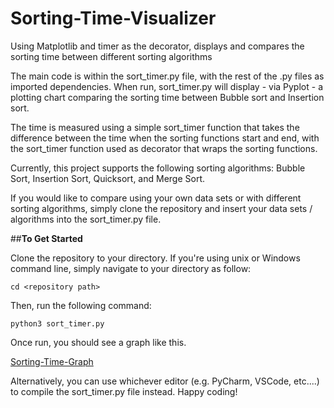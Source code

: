 # Sorting-Time-Visualizer
Using Matplotlib and timer as the decorator, displays and compares the sorting time between different sorting algorithms

The main code is within the sort_timer.py file, with the rest of the .py files as imported dependencies. When run, sort_timer.py will display - via Pyplot - a plotting chart comparing the sorting time between Bubble sort and Insertion sort.

The time is measured using a simple sort_timer function that takes the difference between the time when the sorting functions start and end, with the sort_timer function used as decorator that wraps the sorting functions.

Currently, this project supports the following sorting algorithms: Bubble Sort, Insertion Sort, Quicksort, and Merge Sort.

If you would like to compare using your own data sets or with different sorting algorithms, simply clone the repository and insert your data sets / algorithms into the sort_timer.py file.


##**To Get Started**

Clone the repository to your directory. If you're using unix or Windows command line, simply navigate to your directory as follow:
```
cd <repository path>
```
Then, run the following command:
```
python3 sort_timer.py
```

Once run, you should see a graph like this.

[Sorting-Time-Graph](https://github.com/dangja92/Sorting-Time-Visualizer/blob/assets/sorting_time_graph.jpg)

Alternatively, you can use whichever editor (e.g. PyCharm, VSCode, etc....) to compile the sort_timer.py file instead. Happy coding!